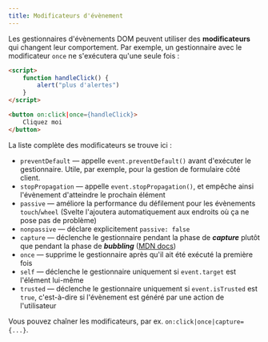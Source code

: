 ```yaml
---
title: Modificateurs d'évènement
---
```


Les gestionnaires d'évènements DOM peuvent utiliser des **modificateurs** qui changent leur comportement. Par exemple, un gestionnaire avec le modificateur `once` ne s'exécutera qu'une seule fois :

```html
<script>
	function handleClick() {
		alert("plus d'alertes")
	}
</script>

<button on:click|once={handleClick}>
	Cliquez moi
</button>
```

La liste complète des modificateurs se trouve ici :

* `preventDefault` — appelle `event.preventDefault()` avant d'exécuter le gestionnaire. Utile, par exemple, pour la gestion de formulaire côté client.
* `stopPropagation` — appelle `event.stopPropagation()`, et empêche ainsi l'évènement d'atteindre le prochain élément
* `passive` — améliore la performance du défilement pour les évènements `touch`/`wheel` (Svelte l'ajoutera automatiquement aux endroits où ça ne pose pas de problème)
* `nonpassive` — déclare explicitement `passive: false`
* `capture` — déclenche le gestionnaire pendant la phase de <span class='vo'>**_capture_**</span> plutôt que pendant la phase de <span class='vo'>**_bubbling_**</span> ([MDN docs](https://developer.mozilla.org/fr/docs/Learn/JavaScript/Building_blocks/Events#Event_bubbling_and_capture))
* `once` — supprime le gestionnaire après qu'il ait été exécuté la première fois
* `self` — déclenche le gestionnaire uniquement si `event.target` est l'élément lui-même
* `trusted` — déclenche le gestionnaire uniquement si `event.isTrusted` est `true`, c'est-à-dire si l'évènement est généré par une action de l'utilisateur

Vous pouvez chaîner les modificateurs, par ex. `on:click|once|capture={...}`.
